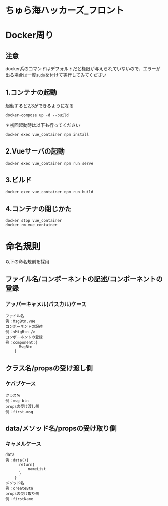 # ちゅら海ハッカーズ_フロント

# Docker周り
## 注意
docker系のコマンドはデフォルトだと権限が与えられていないので、エラーが出る場合は一度`sudo`を付けて実行してみてください

## 1.コンテナの起動
起動すると2,3ができるようになる
```
docker-compose up -d --build
```

＊初回起動時は以下も行ってください

```
docker exec vue_container npm install
```


## 2.Vueサーバの起動
```
docker exec vue_container npm run serve
```

## 3.ビルド
```
docker exec vue_container npm run build
```

## 4.コンテナの閉じかた
```
docker stop vue_container
docker rm vue_container
```

# 命名規則
以下の命名規則を採用
## ファイル名/コンポーネントの記述/コンポーネントの登録
### アッパーキャメル(パスカル)ケース
```
ファイル名
例：MsgBtn.vue
コンポーネントの記述
例：<MtgBtn />
コンポーネントの登録
例：component:{
      MsgBtn 
    }
```
## クラス名/propsの受け渡し側
### ケバブケース
```
クラス名
例：msg-btn
propsの受け渡し側
例：first-msg
```
## data/メソッド名/propsの受け取り側
### キャメルケース
```
data
例：data(){  
      return{  
          nameList  
      }  
    }  
メソッド名
例：createBtn
propsの受け取り側
例：firstName
```
